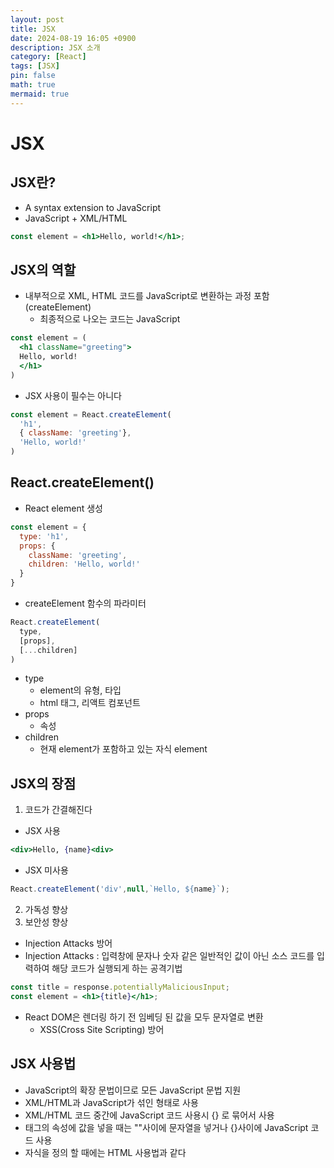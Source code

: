 ```yaml
---
layout: post
title: JSX
date: 2024-08-19 16:05 +0900
description: JSX 소개
category: [React]
tags: [JSX]
pin: false
math: true
mermaid: true
---
```

# JSX

## JSX란?
- A syntax extension to JavaScript
- JavaScript + XML/HTML
```jsx
const element = <h1>Hello, world!</h1>;
```

## JSX의 역할
- 내부적으로 XML, HTML 코드를 JavaScript로 변환하는 과정 포함 (createElement)
  - 최종적으로 나오는 코드는 JavaScript

```jsx
const element = (
  <h1 className="greeting">
  Hello, world!
  </h1>
)
```

- JSX 사용이 필수는 아니다

```js
const element = React.createElement(
  'h1',
  { className: 'greeting'},
  'Hello, world!'
)
```

## React.createElement()

- React element 생성
```js
const element = {
  type: 'h1',
  props: {
    className: 'greeting',
    children: 'Hello, world!'
  }
}
```
- createElement 함수의 파라미터
```js
React.createElement(
  type,
  [props],
  [...children]
)
```
  - type
    - element의 유형, 타입
    - html 태그, 리액트 컴포넌트
  - props
    - 속성
  - children
    - 현재 element가 포함하고 있는 자식 element

## JSX의 장점
1. 코드가 간결해진다
  - JSX 사용

  ```jsx
  <div>Hello, {name}<div>
  ```

  - JSX 미사용
  
  ```js
  React.createElement('div',null,`Hello, ${name}`);
  ```

2. 가독성 향상
3. 보안성 향상
  - Injection Attacks 방어
  - Injection Attacks : 입력창에 문자나 숫자 같은 일반적인 값이 아닌 소스 코드를 입력하여 해당 코드가 실행되게 하는 공격기법

  ```jsx
  const title = response.potentiallyMaliciousInput;
  const element = <h1>{title}</h1>;
  ```
  
  - React DOM은 렌더링 하기 전 임베딩 된 값을 모두 문자열로 변환
    - XSS(Cross Site Scripting) 방어

## JSX 사용법
- JavaScript의 확장 문법이므로 모든 JavaScript 문법 지원
- XML/HTML과 JavaScript가 섞인 형태로 사용
- XML/HTML 코드 중간에 JavaScript 코드 사용시 {} 로 묶어서 사용
- 태그의 속성에 값을 넣을 때는 ""사이에 문자열을 넣거나 {}사이에  JavaScript 코드 사용
- 자식을 정의 할 때에는 HTML 사용법과 같다
